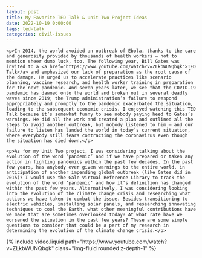```yaml
---
layout: post
title: My Favorite TED Talk & Unit Two Project Ideas
date: 2022-10-19 0:00:00
tags: ted-talk
categories: civil-issues
---
```


<div>

    <p>In 2014, the world avoided an outbreak of Ebola, thanks to the care and generosity provided by thousands of health workers — not to mention sheer dumb luck, too. The following year, Bill Gates was invited to a <a href="https://www.youtube.com/watch?v=ZLkbWUNQbgk">TED Talk</a> and emphasized our lack of preparation as the root cause of the damage. He urged us to accelerate practices like scenario planning, vaccine research, and health worker training in preparation for the next pandemic. And seven years later, we see that the COVID-19 pandemic has dawned onto the world and broken out in several deadly waves since 2019; the Trump administration’s failure to respond appropriately and promptly to the pandemic exacerbated the situation, leading to the subsequent economic crisis. I enjoyed watching this TED Talk because it’s somewhat funny to see nobody paying heed to Gates’s warnings. He did all the work and created a plan and outlined all the steps to avoid another outbreak, but nobody listened to him — and our failure to listen has landed the world in today’s current situation, where everybody still fears contracting the coronavirus even though the situation has died down.</p>

    <p>As for my Unit Two project, I was considering talking about the evolution of the word ‘pandemic’ and if we have prepared or taken any action in fighting pandemics within the past few decades. In the past few years, has anybody ever given warnings to the entire world, in anticipation of another impending global outbreak (like Gates did in 2015)? I would use the Gale Virtual Reference Library to track the evolution of the word ‘pandemic’ and how it’s definition has changed within the past few years. Alternatively, I was considering looking into the evolution of the climate change crisis and researching what actions we have taken to combat the issue. Besides transitioning to electric vehicles, installing solar panels, and researching innovating techniques to cool the Earth, what other meaningful contributions have we made that are sometimes overlooked today? At what rate have we worsened the situation in the past few years? These are some simple questions to consider that could be a part of my research in determining the evolution of the climate change crisis.</p>

</div>

<div class="row mt-3">
    <div class="col-sm mt-3 mt-md-0">
        {% include video.liquid path="https://www.youtube.com/watch?v=ZLkbWUNQbgk" class="img-fluid rounded z-depth-1" %}
    </div>
</div>
